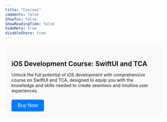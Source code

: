 ```yaml
---
title: "Courses"
comments: false
ShowToc: false
ShowReadingTime: false
hideMeta: true
disableShare: true
---
```


<div class="course-container">
<div class="course-column">
        <h2>iOS Development Course: SwiftUI and TCA</h2>
        <p>Unlock the full potential of iOS development with comprehensive course on SwiftUI and TCA, designed to equip you with the knowledge and skills needed to create seamless and intuitive user experiences.</p>
        <button class="buy-now-btn">Buy Now</button>
    </div>    
</div>

<style>
.course-container {
    display: flex;
    flex-wrap: wrap;
    justify-content: center;
}

.course-column {
    width: 100%;
    background-color: #f9f9f9;
    border-radius: 20px;
    padding: 20px;
    transition: transform 0.3s ease-in-out;
    margin-bottom: 20px;
}

.course-column:hover {
    transform: translateY(-5px);
    box-shadow: 0 0 10px rgba(0, 0, 0, 0.1); /* Add box-shadow */
}

h2 {
    margin-bottom: 10px;
}

p {
    margin-bottom: 20px;
}

.buy-now-btn {
    background-color: #007bff;
    border: none;
    color: white;
    padding: 10px 20px;
    text-align: center;
    text-decoration: none;
    display: inline-block;
    font-size: 16px;
    border-radius: 5px;
    cursor: pointer;
    transition: background-color 0.3s;
}

.buy-now-btn:hover {
    background-color: #45a049;
}
</style>
